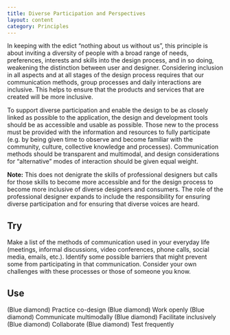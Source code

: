 ```yaml
---
title: Diverse Participation and Perspectives
layout: content
category: Principles
---
```


In keeping with the edict “nothing about us without us”, this principle is about inviting a diversity of people with a broad range of needs, preferences, interests and skills into the design process, and in so doing, weakening the distinction between user and designer. Considering inclusion in all aspects and at all stages of the design process requires that our communication methods, group processes and daily interactions are inclusive. This helps to ensure that the products and services that are created will be more inclusive.

To support diverse participation and enable the design to be as closely linked as possible to the application, the design and development tools should be as accessible and usable as possible. Those new to the process must be provided with the information and resources to fully participate (e.g. by being given time to observe and become familiar with the community, culture, collective knowledge and processes). Communication methods should be transparent and multimodal, and design considerations for “alternative” modes of interaction should be given equal weight.

**Note:** This does not denigrate the skills of professional designers but calls for those skills to become more accessible and for the design process to become more inclusive of diverse designers and consumers. The role of the professional designer expands to include the responsibility for ensuring diverse participation and for ensuring that diverse voices are heard.

## Try
Make a list of the methods of communication used in your everyday life (meetings, informal discussions, video conferences, phone calls, social media, emails, etc.). Identify some possible barriers that might prevent some from participating in that communication. Consider your own challenges with these processes or those of someone you know.

## Use
(Blue diamond) Practice co-design
(Blue diamond) Work openly
(Blue diamond) Communicate multimodally
(Blue diamond) Facilitate inclusively
(Blue diamond) Collaborate
(Blue diamond) Test frequently
